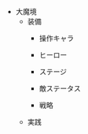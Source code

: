 - 大魔境
    - 装備
        - 操作キャラ
        - ヒーロー
        - ステージ
    
        - 敵ステータス
        - 戦略
    - 実践